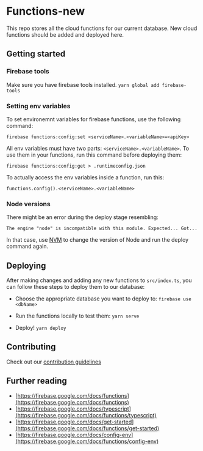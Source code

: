 # Functions-new
This repo stores all the cloud functions for our current database. New cloud functions should be added and deployed here.

## Getting started
### Firebase tools
Make sure you have firebase tools installed.
```yarn global add firebase-tools```

### Setting env variables
To set environemnt variables for firebase functions, use the following command:

```firebase functions:config:set <serviceName>.<variableName>=<apiKey>```

All env variables must have two parts: `<serviceName>.<variableName>`. To use them in your functions, run this command before deploying them:

```firebase functions:config:get > .runtimeconfig.json```

To actually access the env variables inside a function, run this:

```functions.config().<serviceName>.<variableName>```

### Node versions
There might be an error during the deploy stage resembling:

```The engine "node" is incompatible with this module. Expected... Got... ```

In that case, use [NVM](https://github.com/nvm-sh/nvm/blob/master/README.md) to change the version of Node and run the deploy command again.

## Deploying
After making changes and adding any new functions to `src/index.ts`, you can follow these steps to deploy them to our database:

* Choose the appropriate database you want to deploy to:
```firebase use <dbName>```

* Run the functions locally to test them:
```yarn serve```

* Deploy!
```yarn deploy```

## Contributing
Check out our [contribution guidelines](CONTRIBUTING.md)

## Further reading
* [https://firebase.google.com/docs/functions](https://firebase.google.com/docs/functions)
* [https://firebase.google.com/docs/typescript](https://firebase.google.com/docs/functions/typescript)
* [https://firebase.google.com/docs/get-started](https://firebase.google.com/docs/functions/get-started)
* [https://firebase.google.com/docs/config-env](https://firebase.google.com/docs/functions/config-env)
